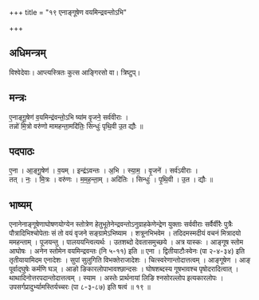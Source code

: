 +++
title = "१९ एनाङ्गूषेण वयमिन्द्रवन्तोऽभि"

+++
## अधिमन्त्रम्
विश्वेदेवाः। आप्त्यस्त्रितः कुत्स आङ्गिरसो वा। त्रिष्टुप्।

## मन्त्रः
ए॒नाङ्गू॒षेण॑ व॒यमिन्द्र॑वन्तो॒ऽभि ष्या॑म वृ॒जने॒ सर्व॑वीराः ।  
तन्नो॑ मि॒त्रो वरु॑णो मामहन्ता॒मदि॑तिः॒ सिन्धुः॑ पृथि॒वी उ॒त द्यौः ॥

## पदपाठः
ए॒ना । आ॒ङ्गू॒षेण॑ । व॒यम् । इन्द्र॑ऽवन्तः । अ॒भि । स्या॒म॒ । वृ॒जने॑ । सर्व॑ऽवीराः ।  
तत् । नः॒ । मि॒त्रः । वरु॑णः । म॒म॒ह॒न्ता॒म् । अदि॑तिः । सिन्धुः॑ । पृ॒थि॒वी । उ॒त । द्यौः ॥

## भाष्यम्
एनानेनाङ्गूषेणाघोषणयोग्येन स्तोत्रेण हेतुभूतेनेन्द्रवन्तोऽनुग्राहकेणेन्द्रेण युक्ताः सर्ववीराः सर्वैर्वीरैः पुत्रैः पौत्रादिभिश्चोपेताः सं तो वयं वृजने सङ्ग्रामेऽभिष्याम । शत्रूनभिभवेम । तदिदमस्मदीयं वचनं मित्रादयो ममहन्ताम् । पूजयन्तु । पालययन्त्वित्यर्थः । उतशब्दो देवतासमुच्छये । अत्र यास्कः । आङ्गूष स्तोम आघोषः । अनेन स्तोमेन वयमिन्द्रवन्तः (नि ५-११) इति ॥ एना । द्वितीयाटौःस्वेनः (पा २-४-३४) इति तृतीयायामिदम एनादेशः । सुपां सुलुगिति विभक्तेराजादेशः । चित्स्वरेणान्तोदात्तत्वम् । आङ्गूषेण । आङ् पूर्वाद्घुषेः कर्मणि घञ् । आङो ङिकारलोपाभावश्छान्दसः । घोषशब्दस्य गूषभावश्च पृषोदरादित्वात् । थाथादिनोत्तरपदान्तोदात्तत्वम् । स्याम । अस्तेः प्रार्थनायां लिङि श्नसोरल्लोप इत्यकारलोपः । उपसर्गप्रादुर्भ्यामस्तिर्यच्चरः (पा ८-३-८७) इति षत्वं ॥ १९ ॥